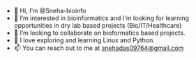 - 👋 Hi, I’m @Sneha-bioinfo 
- 👀 I’m interested in bioinformatics and I'm looking for learning opportunities in dry lab based projects (Bio/IT/Healthcare)
- 💞️ I’m looking to  collaborate on bioformatics based projects.
- 💠 I love exploring and learning Linux and Python.
- 📫 You can reach out to me at snehadas09764@gmail.com

<!---
Sneha-bioinfo/Sneha-bioinfo is a ✨ special ✨ repository because its `README.md` (this file) appears on your GitHub profile.
You can click the Preview link to take a look at your changes.
--->
